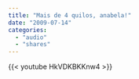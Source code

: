 ```yaml
---
title: "Mais de 4 quilos, anabela!"
date: "2009-07-14"
categories:
  - "audio"
  - "shares"
---
```


{{< youtube HkVDKBKKnw4 >}}
